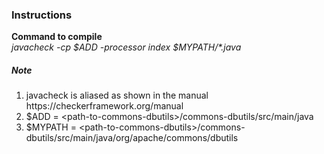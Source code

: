 <h3>Instructions</h3>
<b>Command to compile</b></br>
<i>javacheck -cp $ADD -processor index $MYPATH/*.java</i></br>
<h5>Note</h5>
<ol>
<li>javacheck is aliased as shown in the manual https://checkerframework.org/manual </li>
<li>$ADD = &lt;path-to-commons-dbutils&gt;/commons-dbutils/src/main/java
</li>
<li>$MYPATH = &lt;path-to-commons-dbutils&gt;/commons-dbutils/src/main/java/org/apache/commons/dbutils
</li>
</ol>
